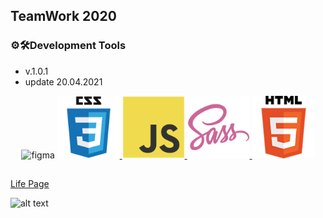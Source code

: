 ## TeamWork 2020

### ⚙️🛠️Development Tools

- v.1.0.1
- update 20.04.2021

<p align="center">
<img src="https://www.vectorlogo.zone/logos/figma/figma-icon.svg" alt="figma" width="100" height="100"/> </a> <a href="https://git-scm.com/" target="_blank">
<img src="https://raw.githubusercontent.com/devicons/devicon/master/icons/css3/css3-original-wordmark.svg" alt="css3" width="100" height="100"/> </a> <a href="https://www.figma.com/" target="_blank">
<img src="https://raw.githubusercontent.com/devicons/devicon/master/icons/javascript/javascript-original.svg" alt="javascript" width="100" height="100"/>
   <img src="https://raw.githubusercontent.com/devicons/devicon/master/icons/sass/sass-original.svg" alt="sass" width="100" height="100"/>
  <img src="https://raw.githubusercontent.com/github/explore/80688e429a7d4ef2fca1e82350fe8e3517d3494d/topics/html/html.png" alt="sass" width="100" height="100"/>
   </p>
 
 ## 
 
 <a class="pink" data-text="читать далее" href=" https://2f4s7.github.io/goit-ice-cream/">Life Page</a>

![alt text](https://i.ibb.co/VpSMsM5/prew.jpg?raw=true)
